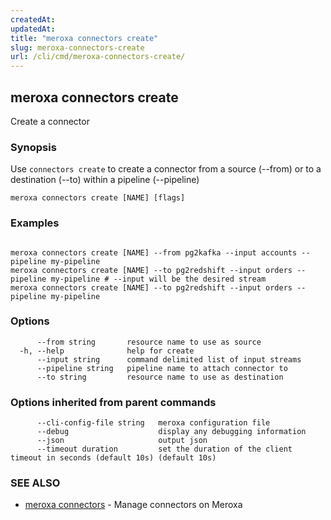 ```yaml
---
createdAt: 
updatedAt: 
title: "meroxa connectors create"
slug: meroxa-connectors-create
url: /cli/cmd/meroxa-connectors-create/
---
```

## meroxa connectors create

Create a connector

### Synopsis

Use `connectors create` to create a connector from a source (--from) or to a destination (--to) within a pipeline (--pipeline)

```
meroxa connectors create [NAME] [flags]
```

### Examples

```

meroxa connectors create [NAME] --from pg2kafka --input accounts --pipeline my-pipeline
meroxa connectors create [NAME] --to pg2redshift --input orders --pipeline my-pipeline # --input will be the desired stream
meroxa connectors create [NAME] --to pg2redshift --input orders --pipeline my-pipeline

```

### Options

```
      --from string       resource name to use as source
  -h, --help              help for create
      --input string      command delimited list of input streams
      --pipeline string   pipeline name to attach connector to
      --to string         resource name to use as destination
```

### Options inherited from parent commands

```
      --cli-config-file string   meroxa configuration file
      --debug                    display any debugging information
      --json                     output json
      --timeout duration         set the duration of the client timeout in seconds (default 10s) (default 10s)
```

### SEE ALSO

* [meroxa connectors](/cli/cmd/meroxa-connectors/)	 - Manage connectors on Meroxa

